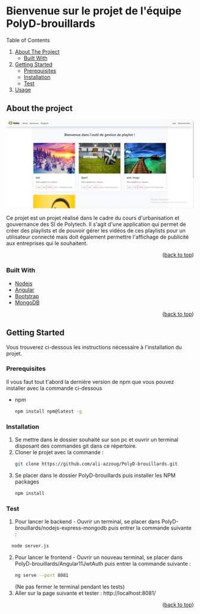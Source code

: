 <div id="top"></div>

# Bienvenue sur le projet de l'équipe PolyD-brouillards


<!-- TABLE OF CONTENTS -->

  <summary>Table of Contents</summary>
  <ol>
    <li>
      <a href="#about-the-project">About The Project</a>
      <ul>
        <li><a href="#built-with">Built With</a></li>
      </ul>
    </li>
    <li>
      <a href="#getting-started">Getting Started</a>
      <ul>
        <li><a href="#prerequisites">Prerequisites</a></li>
        <li><a href="#installation">Installation</a></li>
        <li><a href="#test">Test</a></li>
      </ul>
    </li>
    <li><a href="#usage">Usage</a></li>
  </ol>



<!-- ABOUT THE PROJECT -->
## About the project

![alt text](https://github.com/ali-azzoug/PolyD-brouillards/blob/main/screenshot%20page%20playlist.PNG?raw=true)

Ce projet est un projet réalisé dans le cadre du cours d'urbanisation et gouvernance des SI de Polytech. 
Il s'agit d'une application qui permet de créer des playlists et de pouvoir gérer les vidéos de ces playlists pour un utilisateur connecté mais doit également permettre l'affichage de publicité aux entreprises qui le souhaitent.  
<p align="right">(<a href="#top">back to top</a>)</p>



### Built With

* [Nodejs](https://nodejs.org/)
* [Angular](https://angular.io/)
* [Bootstrap](https://getbootstrap.com)
* [MongoDB](https://mongodb.com)


<p align="right">(<a href="#top">back to top</a>)</p>




<!-- GETTING STARTED -->
## Getting Started

Vous trouverez ci-dessous les instructions nécessaire à l'installation du projet. 

### Prerequisites

Il vous faut tout t'abord la dernière version de npm que vous pouvez installer avec la commande ci-dessous
* npm
  ```sh
  npm install npm@latest -g
  ```

### Installation

1. Se mettre dans le dossier souhaité sur son pc et ouvrir un terminal disposant des commandes git dans ce répertoire.
2. Cloner le projet avec la commande : 
   ```sh
   git clone https://github.com/ali-azzoug/PolyD-brouillards.git
   ```
3. Se placer dans le dossier PolyD-brouillards puis installer les NPM packages
   ```sh
   npm install
   ```

### Test

1. Pour lancer le backend - Ouvrir un terminal, se placer dans PolyD-brouillards/nodejs-express-mongodb puis entrer la commande suivante :
 ```sh
   node server.js
   ```
   
   
2. Pour lancer le frontend - Ouvrir un nouveau terminal, se placer dans PolyD-brouillards/Angular11JwtAuth puis entrer la commande suivante :
   ```sh
   ng serve --port 8081
   ```
   (Ne pas fermer le terminal pendant les tests)
3. Aller sur la page suivante et tester : http://localhost:8081/

<p align="right">(<a href="#top">back to top</a>)</p>

